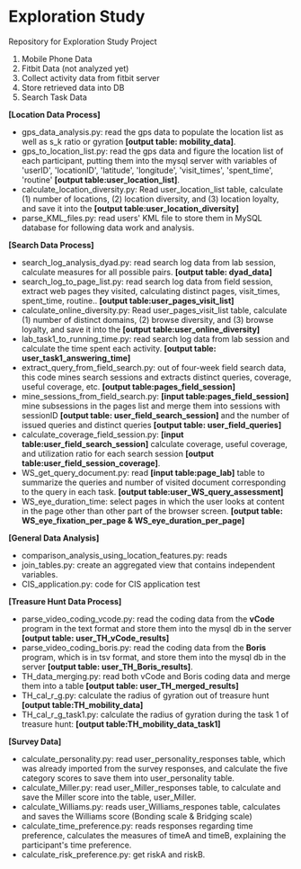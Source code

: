# Exploration Study
Repository for Exploration Study Project

1. Mobile Phone Data
2. Fitbit Data (not analyzed yet)
  1. Collect activity data from fitbit server
  2. Store retrieved data into DB
3. Search Task Data 

**[Location Data Process]** 
- gps_data_analysis.py: read the gps data to populate the location list as well as s_k ratio or gyration **[output table: mobility_data]**.
- gps_to_location_list.py: read the gps data and figure the location list of each participant, putting them into the mysql server with variables of 'userID', 'locationID', 'latitude', 'longitude', 'visit_times', 'spent_time', 'routine' **[output table:user_location_list]**.
- calculate_location_diversity.py: Read user_location_list table, calculate (1) number of locations, (2) location diversity, and (3) location loyalty, and save it into the **[output table:user_location_diversity]**
- parse_KML_files.py: read users' KML file to store them in MySQL database for following data work and analysis.

**[Search Data Process]**
- search_log_analysis_dyad.py: read search log data from lab session, calculate measures for all possible pairs. **[output table: dyad_data]**
- search_log_to_page_list.py: read search log data from field session, extract web pages they visited, calculating distinct pages, visit_times, spent_time, routine.. **[output table:user_pages_visit_list]**
- calculate_online_diversity.py: Read user_pages_visit_list table, calculate (1) number of distinct domains, (2) browse diversity, and (3) browse loyalty, and save it into the **[output table:user_online_diversity]**
- lab_task1_to_running_time.py: read search log data from lab session and calculate the time spent each activity. **[output table: user_task1_answering_time]**
- extract_query_from_field_search.py: out of four-week field search data, this code mines search sessions and extracts distinct queries, coverage, useful coverage, etc. **[output table:pages_field_session]**
- mine_sessions_from_field_search.py: **[input table:pages_field_session]** mine subsessions in the pages list and merge them into sessions with sessionID **[output table: user_field_search_session]** and the number of issued queries and distinct queries **[output table: user_field_queries]** 
- calculate_coverage_field_session.py: **[input table:user_field_search_session]** calculate coverage, useful coverage, and utilization ratio for each search session **[output table:user_field_session_coverage]**.
- WS_get_query_document.py: read **[input table:page_lab]** table to summarize the queries and number of visited document corresponding to the query in each task. **[output table:user_WS_query_assessment]**
- WS_eye_duration_time: select pages in which the user looks at content in the page other than other part of the browser screen. **[output table: WS_eye_fixation_per_page & WS_eye_duration_per_page]**

**[General Data Analysis]**
- comparison_analysis_using_location_features.py: reads
- join_tables.py: create an aggregated view that contains independent variables.
- CIS_application.py: code for CIS application test

**[Treasure Hunt Data Process]**
- parse_video_coding_vcode.py: read the coding data from the **vCode** program in the text format and store them into the mysql db in the server **[output table: user_TH_vCode_results]**
- parse_video_coding_boris.py: read the coding data from the **Boris** program, which is in tsv format, and store them into the mysql db in the server **[output table: user_TH_Boris_results]**.
- TH_data_merging.py: read both vCode and Boris coding data and merge them into a table **[output table: user_TH_merged_results]**
- TH_cal_r_g.py: calculate the radius of gyration out of treasure hunt **[output table:TH_mobility_data]**
- TH_cal_r_g_task1.py: calculate the radius of gyration during the task 1 of treasure hunt: **[output table:TH_mobility_data_task1]**

**[Survey Data]**
- calculate_personality.py: read user_personality_responses table, which was already imported from the survey responses, and calculate the five category scores to save them into user_personality table.
- calculate_Miller.py: read user_Miller_responses table, to calculate and save the Miller score into the table, user_Miller.
- calculate_Williams.py: reads user_Williams_respones table, calculates and saves the Williams score (Bonding scale & Bridging scale)
- calculate_time_preference.py: reads responses regarding time preference, calculates the measures of timeA and timeB, explaining the participant's time preference.
- calculate_risk_preference.py: get riskA and riskB.